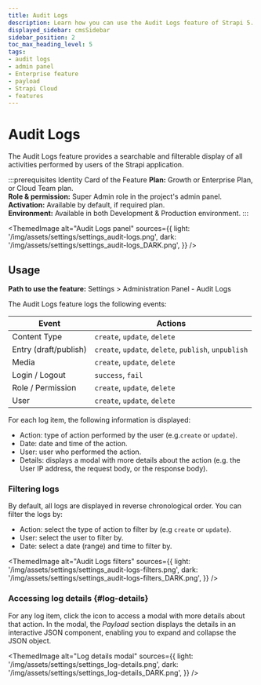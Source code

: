 ```yaml
---
title: Audit Logs
description: Learn how you can use the Audit Logs feature of Strapi 5.
displayed_sidebar: cmsSidebar
sidebar_position: 2
toc_max_heading_level: 5
tags:
- audit logs
- admin panel
- Enterprise feature
- payload
- Strapi Cloud
- features
---
```


# Audit Logs
<EnterpriseBadge /> <CloudTeamBadge/>

The Audit Logs feature provides a searchable and filterable display of all activities performed by users of the Strapi application.

:::prerequisites Identity Card of the Feature
<Icon name="credit-card"/> **Plan:** Growth or Enterprise Plan, or Cloud Team plan. <br/>
<Icon name="user"/> **Role & permission:** Super Admin role in the project's admin panel. <br/>
<Icon name="toggle-left"/> **Activation:** Available by default, if required plan. <br/>
<Icon name="laptop"/> **Environment:** Available in both Development & Production environment.
:::

<ThemedImage
  alt="Audit Logs panel"
  sources={{
    light: '/img/assets/settings/settings_audit-logs.png',
    dark: '/img/assets/settings/settings_audit-logs_DARK.png',
  }}
/>

## Usage

**Path to use the feature:** <Icon name="gear-six" /> Settings > Administration Panel - Audit Logs

The Audit Logs feature logs the following events:

| Event | Actions |
| --- | --- |
| Content Type | `create`, `update`, `delete` |
| Entry (draft/publish) | `create`, `update`, `delete`, `publish`, `unpublish` |
| Media | `create`, `update`, `delete` |
| Login / Logout | `success`, `fail` |
| Role / Permission | `create`, `update`, `delete` |
| User | `create`, `update`, `delete` |

For each log item, the following information is displayed:

- Action: type of action performed by the user (e.g.`create` or `update`).
- Date: date and time of the action.
- User: user who performed the action.
- Details: displays a modal with more details about the action (e.g. the User IP address, the request body, or the response body).


### Filtering logs

By default, all logs are displayed in reverse chronological order. You can filter the logs by:

- Action: select the type of action to filter by (e.g `create` or `update`).
- User: select the user to filter by.
- Date: select a date (range) and time to filter by.

<ThemedImage
  alt="Audit Logs filters"
  sources={{
    light: '/img/assets/settings/settings_audit-logs-filters.png',
    dark: '/img/assets/settings/settings_audit-logs-filters_DARK.png',
  }}
/>

### Accessing log details {#log-details}

For any log item, click the <Icon name="eye" /> icon to access a modal with more details about that action. In the modal, the *Payload* section displays the details in an interactive JSON component, enabling you to expand and collapse the JSON object.

<ThemedImage
  alt="Log details modal"
  sources={{
    light: '/img/assets/settings/settings_log-details.png',
    dark: '/img/assets/settings/settings_log-details_DARK.png',
  }}
/>

